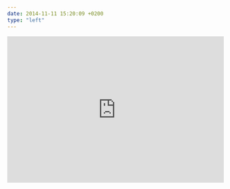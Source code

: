 ```yaml
---
date: 2014-11-11 15:20:09 +0200
type: "left"
---
```

<iframe src="https://www.facebook.com/plugins/post.php?href=https%3A%2F%2Fwww.facebook.com%2Fphoto.php%3Ffbid%3D747769885260260%26set%3Da.618345881535995.1073741827.100000817666251%26type%3D3&width=500" width="500" height="337" style="border:none;overflow:hidden" scrolling="no" frameborder="0" allowTransparency="true"></iframe>
